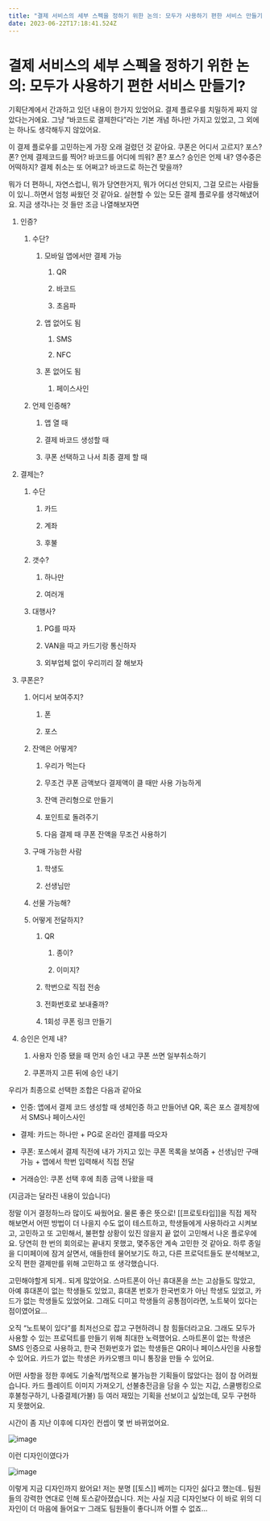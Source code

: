 ```yaml
---
title: "결제 서비스의 세부 스펙을 정하기 위한 논의: 모두가 사용하기 편한 서비스 만들기?"
date: 2023-06-22T17:18:41.524Z
---
```


# 결제 서비스의 세부 스펙을 정하기 위한 논의: 모두가 사용하기 편한 서비스 만들기?

기획단계에서 간과하고 있던 내용이 한가지 있었어요. 결제 플로우를 치밀하게 짜지 않았다는거에요. 그냥 “바코드로 결제한다”라는 기본 개념 하나만 가지고 있었고, 그 외에는 하나도 생각해두지 않았어요.

이 결제 플로우를 고민하는게 가장 오래 걸렸던 것 같아요. 쿠폰은 어디서 고르지? 포스? 폰? 언제 결제코드를 찍어? 바코드를 어디에 띄워? 폰? 포스? 승인은 언제 내? 영수증은 어떡하지? 결제 취소는 또 어쩌고? 바코드로 하는건 맞을까?

뭐가 더 편하니, 자연스럽니, 뭐가 당연한거지, 뭐가 어디선 안되지, 그걸 모르는 사람들이 있니..하면서 엄청 싸웠던 것 같아요. 실현할 수 있는 모든 결제 플로우를 생각해냈어요. 지금 생각나는 것 들만 조금 나열해보자면

1. 인증?

   1. 수단?

      1. 모바일 앱에서만 결제 가능

         1. QR

         2. 바코드

         3. 초음파

      2. 앱 없어도 됨

         1. SMS

         2. NFC

      3. 폰 없어도 됨

         1. 페이스사인

   2. 언제 인증해?

      1. 앱 열 때

      2. 결제 바코드 생성할 때

      3. 쿠폰 선택하고 나서 최종 결제 할 때

2. 결제는?

   1. 수단

      1. 카드

      2. 계좌

      3. 후불

   2. 갯수?

      1. 하나만

      2. 여러개

   3. 대행사?

      1. PG를 따자

      2. VAN을 따고 카드기랑 통신하자

      3. 외부업체 없이 우리끼리 잘 해보자

3. 쿠폰은?

   1. 어디서 보여주지?

      1. 폰

      2. 포스

   2. 잔액은 어떻게?

      1. 우리가 먹는다

      2. 무조건 쿠폰 금액보다 결제액이 클 때만 사용 가능하게

      3. 잔액 관리형으로 만들기

      4. 포인트로 돌려주기

      5. 다음 결제 때 쿠폰 잔액을 무조건 사용하기

   3. 구매 가능한 사람

      1. 학생도

      2. 선생님만

   4. 선물 가능해?

   5. 어떻게 전달하지?

      1. QR

         1. 종이?

         2. 이미지?

      2. 학번으로 직접 전송

      3. 전화번호로 보내줄까?

      4. 1회성 쿠폰 링크 만들기

4. 승인은 언제 내?

   1. 사용자 인증 됐을 때 먼저 승인 내고 쿠폰 쓰면 일부취소하기

   2. 쿠폰까지 고른 뒤에 승인 내기

우리가 최종으로 선택한 조합은 다음과 같아요

- 인증: 앱에서 결제 코드 생성할 때 생체인증 하고 만들어낸 QR, 혹은 포스 결제창에서 SMS나 페이스사인

- 결제: 카드는 하나만 + PG로 온라인 결제를 따오자

- 쿠폰: 포스에서 결제 직전에 내가 가지고 있는 쿠폰 목록을 보여줌 + 선생님만 구매 가능 + 앱에서 학번 입력해서 직접 전달

- 거래승인: 쿠폰 선택 후에 최종 금액 나왔을 때

(지금과는 달라진 내용이 있습니다)

정말 이거 결정하느라 많이도 싸웠어요. 물론 좋은 뜻으로! [[프로토타입]]을 직접 제작해보면서 어떤 방법이 더 나을지 수도 없이 테스트하고, 학생들에게 사용하라고 시켜보고, 고민하고 또 고민해서, 불편할 상황이 있진 않을지 끝 없이 고민해서 나온 플로우에요. 당연히 한 번의 회의로는 끝내지 못했고, 몇주동안 계속 고민한 것 같아요. 하루 종일을 디미페이에 잠겨 살면서, 애들한테 물어보기도 하고, 다른 프로덕트들도 분석해보고, 오직 편한 결제만를 위해 고민하고 또 생각했습니다.

고민해야할게 되게.. 되게 많았어요. 스마트폰이 아닌 휴대폰을 쓰는 고삼들도 많았고, 아예 휴대폰이 없는 학생들도 있었고, 휴대폰 번호가 한국번호가 아닌 학생도 있었고, 카드가 없는 학생들도 있었어요. 그래도 디미고 학생들의 공통점이라면, 노트북이 있다는 점이였어요…

오직 “노트북이 있다”를 최저선으로 잡고 구현하려니 참 힘들더라고요. 그래도 모두가 사용할 수 있는 프로덕트를 만들기 위해 최대한 노력했어요. 스마트폰이 없는 학생은 SMS 인증으로 사용하고, 한국 전화번호가 없는 학생들은 QR이나 페이스사인을 사용할 수 있어요. 카드가 없는 학생은 카카오뱅크 미니 통장을 만들 수 있어요.

어떤 사항을 정한 후에도 기술적/법적으로 불가능한 기획들이 많았다는 점이 참 어려웠습니다. 카드 플레이트 이미지 가져오기, 선불충전금을 담을 수 있는 지갑, 스쿨뱅킹으로 후불청구하기, 나중결제(가불) 등 여러 재밌는 기획을 선보이고 싶었는데, 모두 구현하지 못했어요.

시간이 좀 지난 이후에 디자인 컨셉이 몇 번 바뀌었어요.

![image](../images/203573066-a04290cf-e986-4c65-8a35-667a8dae1c71.png)

이런 디자인이였다가

![image](../images/203573130-b495a273-6604-4eb4-a429-9237690fc4bc.png)

이렇게 지금 디자인까지 왔어요! 저는 분명 [[토스]] 베끼는 디자인 싫다고 했는데.. 팀원들의 강력한 연대로 인해 토스같아졌습니다. 저는 사실 지금 디자인보다 이 바로 위의 디자인이 더 마음에 들어요ㅜ 그래도 팀원들이 좋다니까 어쩔 수 없죠…
